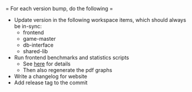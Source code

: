 = For each version bump, do the following =
* Update version in the following workspace items, which should always be in-sync:
    * frontend
    * game-master
    * db-interface
    * shared-lib
* Run frontend benchmarks and statistics scripts
    * See [here](/paddlers-frontend/benchmarks/README.md) for details
    * Then also regenerate the pdf graphs
* Write a changelog for website
* Add release tag to the commit